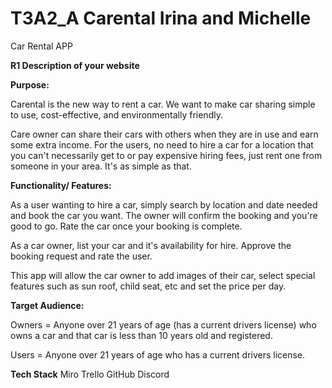 # T3A2_A Carental Irina and Michelle

Car Rental APP

**R1 Description of your website**

**Purpose:**

Carental is the new way to rent a car. We want to make car sharing simple to use, cost-effective, and environmentally friendly.

Care owner can share their cars with others when they are in use and earn some extra income.
For the users, no need to hire a car for a location that you can't necessarily get to or pay expensive hiring fees, just rent one from someone in your area. It's as simple as that.

**Functionality/ Features:**

As a user wanting to hire a car, simply search by location and date needed and book the car you want. The owner will confirm the booking and you're good to go. Rate the car once your booking is complete.

As a car owner, list your car and it's availability for hire. Approve the booking request and rate the user.

This app will allow the car owner to add images of their car, select special features such as sun roof, child seat, etc and set the price per day.

**Target Audience:**

Owners = Anyone over 21 years of age (has a current drivers license) who owns a car and that car is less than 10 years old and registered.

Users = Anyone over 21 years of age who has a current drivers license.

**Tech Stack**
Miro
Trello
GitHub
Discord
